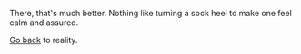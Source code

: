 There, that's much better. Nothing like turning a sock heel to make one feel calm and assured.

[Go back](../marshmallow.md) to reality.